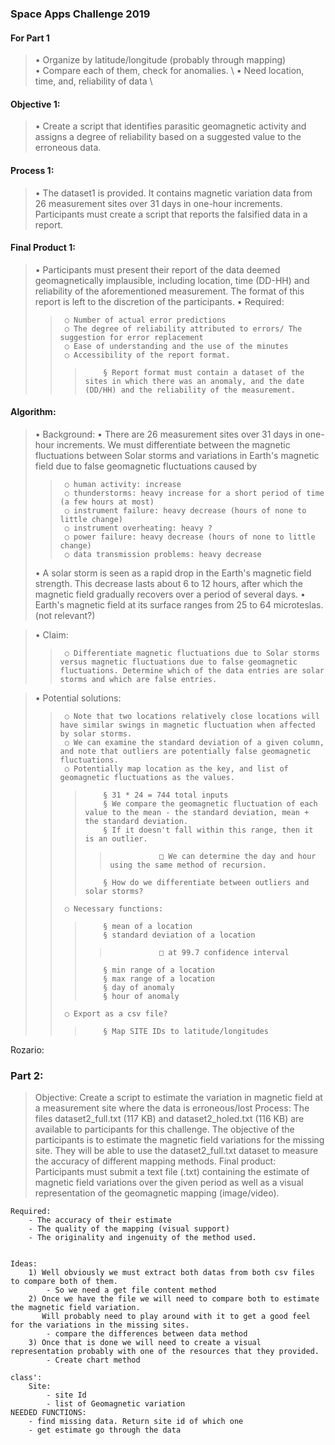 ### Space Apps Challenge 2019

#### For Part 1 
>	• Organize by latitude/longitude (probably through mapping)
 \
>	• Compare each of them, check for anomalies. \ 
>	• Need location, time, and, reliability of data \

#### Objective 1: 
>	• Create a script that identifies parasitic geomagnetic activity and assigns a degree of reliability based on a suggested value to the erroneous data.

#### Process 1: 
>	• The dataset1 is provided. It contains magnetic variation data from 26 measurement sites over 31 days in one-hour increments. Participants must create a script that reports the falsified data in a report.

#### Final Product 1: 
>	• Participants must present their report of the data deemed geomagnetically implausible, including location, time (DD-HH) and reliability of the aforementioned measurement. The format of this report is left to the discretion of the participants.
>	• Required:
>>		○ Number of actual error predictions
>>		○ The degree of reliability attributed to errors/ The suggestion for error replacement
>>		○ Ease of understanding and the use of the minutes
>>		○ Accessibility of the report format.
>>>			§ Report format must contain a dataset of the sites in which there was an anomaly, and the date (DD/HH) and the reliability of the measurement.

#### Algorithm:
>	• Background: 
>	• There are 26 measurement sites over 31 days in one-hour increments. We must differentiate between the magnetic fluctuations between Solar storms and variations in Earth's magnetic field due to false geomagnetic fluctuations caused by
>>		○ human activity: increase
>>		○ thunderstorms: heavy increase for a short period of time (a few hours at most)
>>		○ instrument failure: heavy decrease (hours of none to little change)
>>		○ instrument overheating: heavy ?
>>		○ power failure: heavy decrease (hours of none to little change)
>>		○ data transmission problems: heavy decrease 
>	• A solar storm is seen as a rapid drop in the Earth's magnetic field strength. This decrease lasts about 6 to 12 hours, after which the magnetic field gradually recovers over a period of several days. 
>	• Earth's magnetic field at its surface ranges from 25 to 64 microteslas. (not relevant?)
		
>	• Claim: 
>>		○ Differentiate magnetic fluctuations due to Solar storms versus magnetic fluctuations due to false geomagnetic fluctuations. Determine which of the data entries are solar storms and which are false entries.

>	• Potential solutions: 
>>		○ Note that two locations relatively close locations will have similar swings in magnetic fluctuation when affected by solar storms.
>>		○ We can examine the standard deviation of a given column, and note that outliers are potentially false geomagnetic fluctuations.
>>		○ Potentially map location as the key, and list of geomagnetic fluctuations as the values.
>>>			§ 31 * 24 = 744 total inputs
>>>			§ We compare the geomagnetic fluctuation of each value to the mean - the standard deviation, mean + the standard deviation.
>>>			§ If it doesn't fall within this range, then it is an outlier. 
>>>>				□ We can determine the day and hour using the same method of recursion.
>>>			§ How do we differentiate between outliers and solar storms?
>>		○ Necessary functions:
>>>			§ mean of a location
>>>			§ standard deviation of a location
>>>>				□ at 99.7 confidence interval
>>>			§ min range of a location
>>>			§ max range of a location
>>>			§ day of anomaly
>>>			§ hour of anomaly
>>		○ Export as a csv file?
>>>			§ Map SITE IDs to latitude/longitudes


Rozario: 
### Part 2:
>	Objective: Create a script to estimate the variation in magnetic field at a measurement site where the data is erroneous/lost
>	Process: The files dataset2_full.txt (117 KB) and dataset2_holed.txt (116 KB) are available to participants for this challenge. 
	The objective of the participants is to estimate the magnetic field variations for the missing site. They will be able to use the 
	dataset2_full.txt dataset to measure the accuracy of different mapping methods.
>	Final product: Participants must submit a text file (.txt) containing the estimate of magnetic field variations over the given period 
	as well as a visual representation of the geomagnetic mapping (image/video).

	Required:
		- The accuracy of their estimate
		- The quality of the mapping (visual support)
		- The originality and ingenuity of the method used.

	
	Ideas: 
		1) Well obviously we must extract both datas from both csv files to compare both of them.
			- So we need a get file content method
		2) Once we have the file we will need to compare both to estimate the magnetic field variation.
		   Will probably need to play around with it to get a good feel for the variations in the missing sites.
			- compare the differences between data method
		3) Once that is done we will need to create a visual representation probably with one of the resources that they provided.
			- Create chart method

	class':
		Site:
			- site Id
			- list of Geomagnetic variation
	NEEDED FUNCTIONS:
		- find missing data. Return site id of which one
		- get estimate go through the data 
